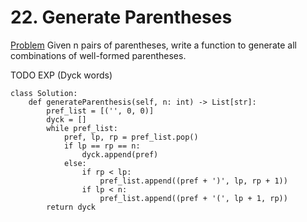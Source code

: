 # 22. Generate Parentheses

[Problem](https://leetcode.com/problems/generate-parentheses/description/) Given n pairs of parentheses, write a function to generate 
all combinations of well-formed parentheses.


TODO EXP (Dyck words)

```python3
class Solution:
    def generateParenthesis(self, n: int) -> List[str]:
        pref_list = [('', 0, 0)]
        dyck = []
        while pref_list:
            pref, lp, rp = pref_list.pop()
            if lp == rp == n:
                dyck.append(pref)
            else:
                if rp < lp:
                    pref_list.append((pref + ')', lp, rp + 1))      
                if lp < n:
                    pref_list.append((pref + '(', lp + 1, rp))       
        return dyck
```
